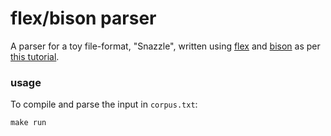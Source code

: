 # flex/bison parser
A parser for a toy file-format, "Snazzle", written using [flex](http://flex.sourceforge.net/) and
[bison](https://www.gnu.org/software/bison/) as per [this tutorial](https://www.gnu.org/software/bison/).

### usage
To compile and parse the input in `corpus.txt`:

```
make run
```
